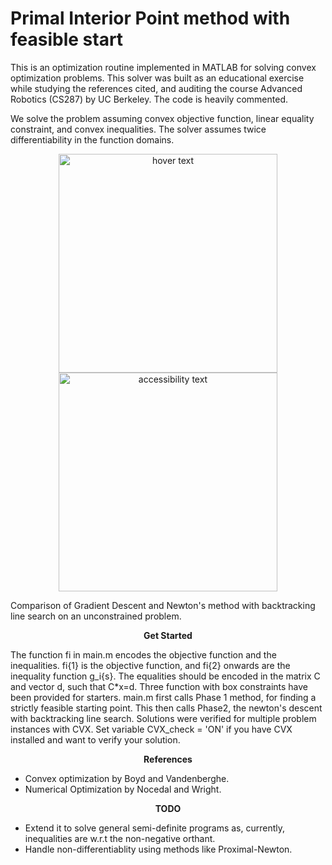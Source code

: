    # Primal Interior Point method with feasible start

This is an optimization routine implemented in MATLAB for solving convex optimization problems. This solver was built as an educational exercise while studying the references cited, and auditing the course Advanced Robotics (CS287) by UC Berkeley. The code is heavily commented.


We solve the problem assuming convex objective function, linear equality constraint, and convex inequalities. The solver assumes twice differentiability in the function domains. 

<p align="center">
  <img src="https://github.com/sritee/ConvexOpt-Interior-Point-Method/blob/master/unconstrained_trajectories_visualize/GradientDescent_backtracking.jpg" width="350" title="hover text">
  <img src="https://github.com/sritee/ConvexOpt-Interior-Point-Method/blob/master/unconstrained_trajectories_visualize/NewtonMethod_backtracking.jpg" width="350" alt="accessibility text">

Comparison of Gradient Descent and Newton's method with backtracking line search on an unconstrained problem.
</p>


<p align="center">
<b>Get Started</b>
</p>
   
  The function fi in main.m encodes the objective function and the inequalities. fi{1} is the objective function, and fi{2} onwards are the inequality function g_i{s}. The equalities should be encoded in the matrix C and vector d, such that C*x=d. Three function with box constraints have been provided for starters. main.m first calls Phase 1 method, for finding a strictly feasible starting point. This then calls Phase2, the newton's descent with backtracking line search. Solutions were verified for multiple problem instances with CVX. Set variable CVX_check = 'ON' if you have CVX installed and want to verify your solution. 



<p align="center"> 
   <b>References</b>
   </p>
   
 * Convex optimization by Boyd and Vandenberghe.
  * Numerical Optimization by Nocedal and Wright.

             


<p align="center"> 
   <b>TODO</b>
   </p>

* Extend it to solve general semi-definite programs as, currently, inequalities are w.r.t the non-negative orthant. 
* Handle non-differentiablity using methods like Proximal-Newton.


             
   

